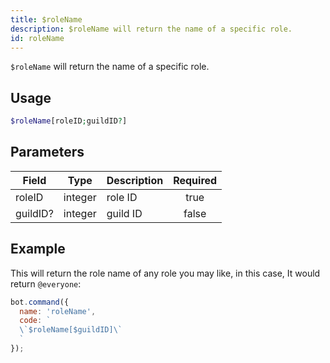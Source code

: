```yaml
---
title: $roleName 
description: $roleName will return the name of a specific role.
id: roleName
---
```


`$roleName` will return the name of a specific role.

## Usage

```php
$roleName[roleID;guildID?]
```

## Parameters 


| Field    | Type    | Description | Required |
| -------- | ------- | ----------- |:--------:|
| roleID   | integer | role ID     |    true   |
| guildID? | integer | guild ID    |    false    |


## Example

This will return the role name of any role you may like, in this case, It would return `@everyone`:

```javascript
bot.command({
  name: 'roleName',
  code: `
  \`$roleName[$guildID]\`
  `
});
```
